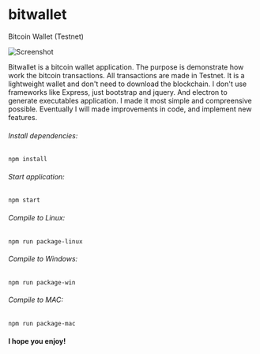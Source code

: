 # bitwallet
Bitcoin Wallet (Testnet)

![Screenshot](https://github.com/soware/bitwallet/blob/master/assets/img/screenshot1.png)

Bitwallet is a bitcoin wallet application. The purpose is demonstrate how work the bitcoin transactions. All transactions are made in Testnet. It is a lightweight wallet and don't need to download the blockchain. 
I don't use frameworks like Express, just bootstrap and jquery. And electron to generate executables application.
I made it most simple and compreensive possible. Eventually I will made improvements in code, and implement new features. 

###### Install dependencies:
```
npm install
```
###### Start application:
```
npm start
```
###### Compile to Linux:
```
npm run package-linux
```

###### Compile to Windows:
```
npm run package-win
```

###### Compile to MAC:
```
npm run package-mac
```

#### I hope you enjoy!





